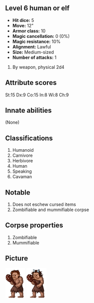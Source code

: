 ## Level 6 human or elf
- **Hit dice:** 5
- **Move:** 12"
- **Armor class:** 10
- **Magic cancellation:** 0 (0%)
- **Magic resistance:** 10%
- **Alignment:** Lawful
- **Size:** Medium-sized
- **Number of attacks:** 1
1. By weapon, physical 2d4
## Attribute scores
St:15 Dx:9 Co:15 In:8 Wi:8 Ch:9
## Innate abilities
(None)
## Classifications
1. Humanoid
2. Carnivore
3. Herbivore
4. Human
5. Speaking
6. Cavaman
## Notable
1. Does not eschew cursed items
2. Zombifiable and mummifiable corpse
## Corpse properties
1. Zombifiable
2. Mummifiable
## Picture
![Neanderthal](https://github.com/hyvanmielenpelit/GnollHackTileSet/blob/main/Monsters/neanderthal/neanderthal.png) ![Neanderthal](https://github.com/hyvanmielenpelit/GnollHackTileSet/blob/main/Monsters/neanderthal/neanderthal_female.png)
